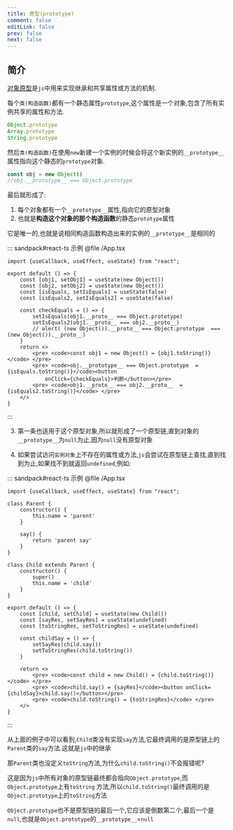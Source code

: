 ```yaml
---
title: 原型(prototype)
comment: false
editLink: false
prev: false
next: false
---
```


## 简介

[对象原型](https://developer.mozilla.org/zh-CN/docs/Learn/JavaScript/Objects/Object_prototypes)是`js`中用来实现继承和共享属性或方法的机制.

每个`类(构造函数)`都有一个静态属性`prototype`,这个属性是一个对象,包含了所有实例共享的属性和方法.

```js
Object.prototype
Array.prototype
String.prototype
```

然后`类(构造函数)`在使用`new`新建一个实例的时候会将这个新实例的`__prototype__`属性指向这个静态的`prototype`对象.

```js
const obj = new Object()
//obj.__prototype__ === Object.prototype
```

最后就形成了:

1. 每个对象都有一个`__prototype__`属性,指向它的原型对象
2. 也就是**构造这个对象的那个构造函数**的静态`prototype`属性

它是唯一的,也就是说相同构造函数构造出来的实例的`__prototype__`是相同的

::: sandpack#react-ts 示例
@file /App.tsx

```tsx
import {useCallback, useEffect, useState} from "react";

export default () => {
    const [obj1, setObj1] = useState(new Object())
    const [obj2, setObj2] = useState(new Object())
    const [isEquals, setIsEquals] = useState(false)
    const [isEquals2, setIsEquals2] = useState(false)

    const checkEquals = () => {
        setIsEquals(obj1.__proto__ === Object.prototype)
        setIsEquals2(obj1.__proto__ === obj2.__proto__)
        // alert( (new Object()).__proto__ === Object.prototype  ===(new Object()).__proto__)
    }
    return <>
        <pre> <code>const obj1 = new Object() = {obj1.toString()}</code> </pre>
        <pre> <code>obj.__prototype__ === Object.prototype  = {isEquals.toString()}</code><button
            onClick={checkEquals}>判断</button></pre>
        <pre> <code>obj1.__proto__ === obj2.__proto__  = {isEquals2.toString()}</code> </pre>
    </>
}

```

:::

3. 第一条也适用于这个原型对象,所以就形成了一个原型链,直到对象的`__prototype__`为`null`为止,因为`null`没有原型对象

4. 如果尝试访问`实例对象`上不存在的属性或方法,`js`会尝试在原型链上查找,直到找到为止,如果找不到就返回`undefined`,例如:

::: sandpack#react-ts 示例
@file /App.tsx

```tsx
import {useCallback, useEffect, useState} from "react";

class Parent {
    constructor() {
        this.name = 'parent'
    }

    say() {
        return 'parent say'
    }
}

class Child extends Parent {
    constructor() {
        super()
        this.name = 'child'
    }
}

export default () => {
    const [child, setChild] = useState(new Child())
    const [sayRes, setSayRes] = useState(undefined)
    const [toStringRes, setToStringRes] = useState(undefined)

    const childSay = () => {
        setSayRes(child.say())
        setToStringRes(child.toString())
    }

    return <>
        <pre> <code>const child = new Child() = {child.toString()}</code> </pre>
        <pre> <code>child.say() = {sayRes}</code><button onClick={childSay}>child.say()</button></pre>
        <pre> <code>child.toString() = {toStringRes}</code> </pre>
    </>
}

```

:::

从上面的例子中可以看到,`Child`类没有实现`say`方法,它最终调用的是原型链上的`Parent`类的`say`方法.这就是`js`中的继承

那`Parent`类也没定义`toString`方法,为什么`child.toString()`不会报错呢?

这是因为`js`中所有对象的原型链最终都会指向`Object.prototype`,而`Object.prototype`上有`toString`
方法,所以`child.toString()`最终调用的是`Object.prototype`上的`toString`方法

`Object.prototype`也不是原型链的最后一个,它应该是倒数第二个,最后一个是`null`,也就是`Object.prototype`的`__prototype__`=`null`
